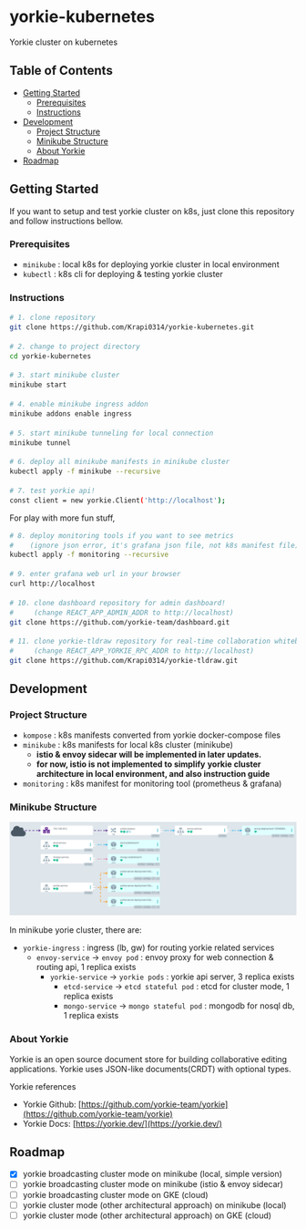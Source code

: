 # yorkie-kubernetes

Yorkie cluster on kubernetes

## Table of Contents

- [Getting Started](#getting-started)
  - [Prerequisites](#prerequisites)
  - [Instructions](#instructions)
- [Development](#development)
  - [Project Structure](#project-structure)
  - [Minikube Structure](#minikube-structure)
  - [About Yorkie](#about-yorkie)
- [Roadmap](#roadmap)

## Getting Started

If you want to setup and test yorkie cluster on k8s,
just clone this repository and follow instructions bellow.

### Prerequisites

- `minikube` : local k8s for deploying yorkie cluster in local environment
- `kubectl` : k8s cli for deploying & testing yorkie cluster

### Instructions

```bash
# 1. clone repository
git clone https://github.com/Krapi0314/yorkie-kubernetes.git

# 2. change to project directory
cd yorkie-kubernetes

# 3. start minikube cluster
minikube start

# 4. enable minikube ingress addon
minikube addons enable ingress

# 5. start minikube tunneling for local connection
minikube tunnel

# 6. deploy all minikube manifests in minikube cluster
kubectl apply -f minikube --recursive

# 7. test yorkie api!
const client = new yorkie.Client('http://localhost');
```

For play with more fun stuff,

```bash
# 8. deploy monitoring tools if you want to see metrics
#    (ignore json error, it's grafana json file, not k8s manifest file)
kubectl apply -f monitoring --recursive

# 9. enter grafana web url in your browser
curl http://localhost

# 10. clone dashboard repository for admin dashboard!
#     (change REACT_APP_ADMIN_ADDR to http://localhost)
git clone https://github.com/yorkie-team/dashboard.git

# 11. clone yorkie-tldraw repository for real-time collaboration whiteboard!
#     (change REACT_APP_YORKIE_RPC_ADDR to http://localhost)
git clone https://github.com/Krapi0314/yorkie-tldraw.git
```

## Development

### Project Structure

- `kompose` : k8s manifests converted from yorkie docker-compose files
- `minikube` : k8s manifests for local k8s cluster (minikube)
  - **istio & envoy sidecar will be implemented in later updates.**
  - **for now, istio is not implemented to simplify**
    **yorkie cluster architecture in local environment, and also instruction guide**
- `monitoring` : k8s manifest for monitoring tool (prometheus & grafana)

### Minikube Structure

![argocd screenshot](./screenshot/argocd.PNG)

In minikube yorie cluster, there are:

- `yorkie-ingress` : ingress (lb, gw) for routing yorkie related services
  - `envoy-service` -> `envoy pod` : envoy proxy for web connection & routing api, 1 replica exists
    - `yorkie-service` -> `yorkie pods` : yorkie api server, 3 replica exists
      - `etcd-service` -> `etcd stateful pod` : etcd for cluster mode, 1 replica exists
      - `mongo-service` -> `mongo stateful pod` : mongodb for nosql db, 1 replica exists

### About Yorkie

Yorkie is an open source document store for building
collaborative editing applications.
Yorkie uses JSON-like documents(CRDT) with optional types.

Yorkie references

- Yorkie Github: [https://github.com/yorkie-team/yorkie](https://github.com/yorkie-team/yorkie)
- Yorkie Docs: [https://yorkie.dev/](https://yorkie.dev/)

## Roadmap

- [x] yorkie broadcasting cluster mode on minikube (local, simple version)
- [ ] yorkie broadcasting cluster mode on minikube (istio & envoy sidecar)
- [ ] yorkie broadcasting cluster mode on GKE (cloud)
- [ ] yorkie cluster mode (other architectural approach) on minikube (local)
- [ ] yorkie cluster mode (other architectural approach) on GKE (cloud)
